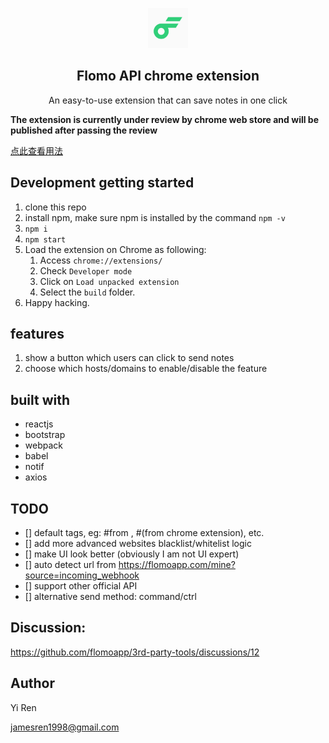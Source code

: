 <p align="center">

<img src="src/assets/img/logo-192.png" width="64"/>
  <h2 align="center">Flomo API chrome extension</h2>

  <p align="center">
    An easy-to-use extension that can save notes in one click

  </p>
</p>

**The extension is currently under review by chrome web store and will be published after passing the review**

[点此查看用法](usage_zh.md)

## Development getting started

1. clone this repo
2. install npm, make sure npm is installed by the command `npm -v`
3. `npm i`
4. `npm start`
5. Load the extension on Chrome as following:
   1. Access `chrome://extensions/`
   2. Check `Developer mode`
   3. Click on `Load unpacked extension`
   4. Select the `build` folder.
6. Happy hacking.

## features

1. show a button which users can click to send notes
2. choose which hosts/domains to enable/disable the feature

## built with

- reactjs
- bootstrap
- webpack
- babel
- notif
- axios


## TODO

- [] default tags, eg: #from <url>, #(from chrome extension), etc.
- [] add more advanced websites blacklist/whitelist logic
- [] make UI look better (obviously I am not UI expert)
- [] auto detect url from https://flomoapp.com/mine?source=incoming_webhook
- [] support other official API
- [] alternative send method: command/ctrl

## Discussion:
https://github.com/flomoapp/3rd-party-tools/discussions/12

## Author

Yi Ren

jamesren1998@gmail.com
